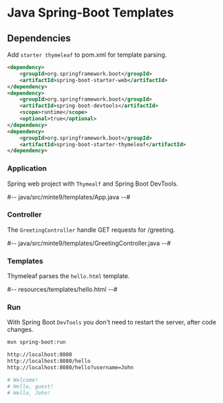 # Java Spring-Boot Templates

## Dependencies

Add `starter thymeleaf` to pom.xml for template parsing.

~~~xml
<dependency>
    <groupId>org.springframework.boot</groupId>
    <artifactId>spring-boot-starter-web</artifactId>
</dependency>
<dependency>
    <groupId>org.springframework.boot</groupId>
    <artifactId>spring-boot-devtools</artifactId>
    <scope>runtime</scope>
    <optional>true</optional>
</dependency>
<dependency>
    <groupId>org.springframework.boot</groupId>
    <artifactId>spring-boot-starter-thymeleaf</artifactId>
</dependency>
~~~

### Application

Spring web project with `Thymealf` and Spring Boot DevTools. 

#-- java/src/minte9/templates/App.java --#

### Controller

The `GreetingController` handle GET requests for /greeting.

#-- java/src/minte9/templates/GreetingController.java --#


### Templates

Thymeleaf parses the `hello.html` template.

#-- resources/templates/hello.html --#


### Run

With Spring Boot `DevTools` you don't need to restart the server, after code changes.

~~~sh
mvn spring-boot:run

http://localhost:8080
http://localhost:8080/hello
http://localhost:8080/hello?username=John

# Welcome!
# Hello, guest!
# Hello, John!
~~~